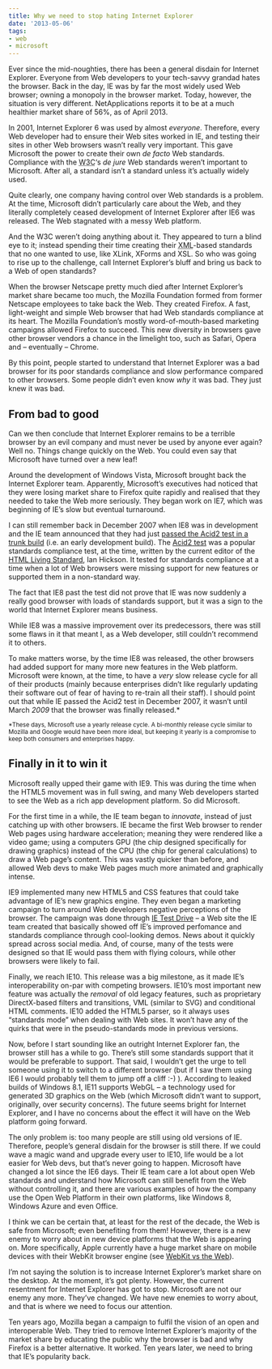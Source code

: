 ```yaml
---
title: Why we need to stop hating Internet Explorer
date: '2013-05-06'
tags:
- web
- microsoft
---
```


Ever since the mid-noughties, there has been a general disdain for Internet Explorer. Everyone from Web developers to your tech-savvy grandad hates the browser. Back in the day, IE was by far the most widely used Web browser; owning a monopoly in the browser market. Today, however, the situation is very different. NetApplications reports it to be at a much healthier market share of 56%, as of April 2013.

In 2001, Internet Explorer 6 was used by almost *everyone*. Therefore, every Web developer had to ensure their Web sites worked in IE, and testing their sites in other Web browsers wasn’t really very important. This gave Microsoft the power to create their own *de facto* Web standards. Compliance with the <abbr title="World Wide Web Consortium">W3C</abbr>‘s *de jure* Web standards weren’t important to Microsoft. After all, a standard isn’t a standard unless it’s actually widely used.

Quite clearly, one company having control over Web standards is a problem. At the time, Microsoft didn’t particularly care about the Web, and they literally completely ceased development of Internet Explorer after IE6 was released. The Web stagnated with a messy Web platform.

And the W3C weren’t doing anything about it. They appeared to turn a blind eye to it; instead spending their time creating their <abbr title="Extensible Markup Language">XML</abbr>-based standards that no one wanted to use, like XLink, XForms and XSL. So who was going to rise up to the challenge, call Internet Explorer’s bluff and bring us back to a Web of open standards?

When the browser Netscape pretty much died after Internet Explorer’s market share became too much, the Mozilla Foundation formed from former Netscape employees to take back the Web. They created Firefox. A fast, light-weight and simple Web browser that had Web standards compliance at its heart. The Mozilla Foundation’s mostly word-of-mouth-based marketing campaigns allowed Firefox to succeed. This new diversity in browsers gave other browser vendors a chance in the limelight too, such as Safari, Opera and – eventually – Chrome.

By this point, people started to understand that Internet Explorer was a bad browser for its poor standards compliance and slow performance compared to other browsers. Some people didn’t even know *why* it was bad. They just knew it was bad.


## From bad to good

Can we then conclude that Internet Explorer remains to be a terrible browser by an evil company and must never be used by anyone ever again? Well no. Things change quickly on the Web. You could even say that Microsoft have turned over a new leaf!

Around the development of Windows Vista, Microsoft brought back the Internet Explorer team. Apparently, Microsoft’s executives had noticed that they were losing market share to Firefox quite rapidly and realised that they needed to take the Web more seriously. They began work on IE7, which was beginning of IE’s slow but eventual turnaround.

I can still remember back in December 2007 when IE8 was in development and the IE team announced that they had just [passed the Acid2 test in a trunk build](http://channel9.msdn.com/Blogs/Charles/IE-8-On-the-Path-to-Web-Standards-Compliance-ACID-2-Test-Pass-Complete) (i.e. an early development build). The [Acid2 test](http://acid2.acidtests.org/) was a popular standards compliance test, at the time, written by the current editor of the [HTML Living Standard](http://www.whatwg.org/html), Ian Hickson. It tested for standards compliance at a time when a lot of Web browsers were missing support for new features or supported them in a non-standard way.

The fact that IE8 past the test did not prove that IE was now suddenly a really good browser with loads of standards support, but it was a sign to the world that Internet Explorer means business.

While IE8 was a massive improvement over its predecessors, there was still some flaws in it that meant I, as a Web developer, still couldn’t recommend it to others.

To make matters worse, by the time IE8 was released, the other browsers had added support for many more new features in the Web platform. Microsoft were known, at the time, to have a *very* slow release cycle for all of their products (mainly because enterprises didn’t like regularly updating their software out of fear of having to re-train all their staff). I should point out that while IE passed the Acid2 test in December 2007, it wasn’t until March *2009* that the browser was finally released.*

<small>*These days, Microsoft use a yearly release cycle. A bi-monthly release cycle similar to Mozilla and Google would have been more ideal, but keeping it yearly is a compromise to keep both consumers and enterprises happy.</small>

## Finally in it to win it

Microsoft really upped their game with IE9. This was during the time when the HTML5 movement was in full swing, and many Web developers started to see the Web as a rich app development platform. So did Microsoft.

For the first time in a while, the IE team began to *innovate*, instead of just catching up with other browsers. IE became the first Web browser to render Web pages using hardware acceleration; meaning they were rendered like a video game; using a computers GPU (the chip designed specifically for drawing graphics) instead of the CPU (the chip for general calculations) to draw a Web page’s content. This was vastly quicker than before, and allowed Web devs to make Web pages much more animated and graphically intense.

IE9 implemented many new HTML5 and CSS features that could take advantage of IE’s new graphics engine. They even began a marketing campaign to turn around Web developers negative perceptions of the browser. The campaign was done through [IE Test Drive](http://ietestdrive.com) – a Web site the IE team created that basically showed off IE’s improved perfomance and standards compliance through cool-looking demos. News about it quickly spread across social media. And, of course, many of the tests were designed so that IE would pass them with flying colours, while other browsers were likely to fail.

Finally, we reach IE10. This release was a big milestone, as it made IE’s interoperability on-par with competing browsers. IE10’s most important new feature was actually the *removal* of old legacy features, such as proprietary DirectX-based filters and transitions, VML (similar to SVG) and conditional HTML comments. IE10 added the HTML5 parser, so it always uses “standards mode” when dealing with Web sites. It won’t have any of the quirks that were in the pseudo-standards mode in previous versions.

Now, before I start sounding like an outright Internet Explorer fan, the browser still has a while to go. There’s still some standards support that it would be preferable to support. That said, I wouldn’t get the urge to tell someone using it to switch to a different browser (but if I saw them using IE6 I would probably tell them to jump off a cliff :-) ). According to leaked builds of Windows 8.1, IE11 supports WebGL – a technology used for generated 3D graphics on the Web (which Microsoft didn’t want to support, originally, over security concerns). The future seems bright for Internet Explorer, and I have no concerns about the effect it will have on the Web platform going forward.

The only problem is: too many people are still using old versions of IE. Therefore, people’s general disdain for the browser is still there. If we could wave a magic wand and upgrade every user to IE10, life would be a lot easier for Web devs, but that’s never going to happen. Microsoft have changed a lot since the IE6 days. Their IE team care a lot about open Web standards and understand how Microsoft can still benefit from the Web without controlling it, and there are various examples of how the company use the Open Web Platform in their own platforms, like Windows 8, Windows Azure and even Office.

I think we can be certain that, at least for the rest of the decade, the Web is safe from Microsoft; even benefiting from them! However, there is a new enemy to worry about in new device platforms that the Web is appearing on. More specifically, Apple currently have a huge market share on mobile devices with their WebKit browser engine (see [WebKit vs the Web](http://joshtumath.me.uk/articles/webkit-vs-the-web.html)).

I’m not saying the solution is to increase Internet Explorer’s market share on the desktop. At the moment, it’s got plenty. However, the current resentment for Internet Explorer has got to stop. Microsoft are not our enemy any more. They’ve changed. We have new enemies to worry about, and that is where we need to focus our attention.

Ten years ago, Mozilla began a campaign to fulfil the vision of an open and interoperable Web. They tried to remove Internet Explorer’s majority of the market share by educating the public why the browser is bad and why Firefox is a better alternative. It worked. Ten years later, we need to bring that IE’s popularity back.
